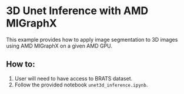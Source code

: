 # 3D Unet Inference with AMD MIGraphX

This example provides how to apply image segmentation to 3D images using AMD MIGraphX on a given AMD GPU. 

## How to:
1) User will need to have access to BRATS dataset. 
2) Follow the provided notebook `unet3d_inference.ipynb`.